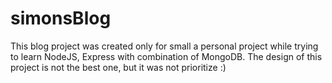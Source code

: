 # simonsBlog
This blog project was created only for small a personal project while trying to learn NodeJS, Express with combination of MongoDB. The design of this project is not the best one, but it was not prioritize :)
